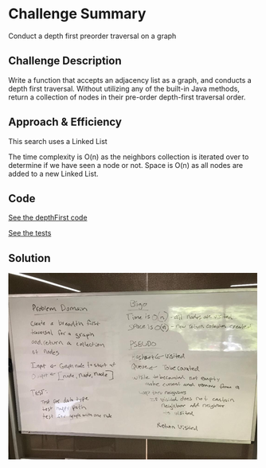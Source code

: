 # Challenge Summary
Conduct a depth first preorder traversal on a graph

## Challenge Description
Write a function that accepts an adjacency list as a graph, and conducts a depth first traversal. Without utilizing any of the built-in Java methods, return a collection of nodes in their pre-order depth-first traversal order.

## Approach & Efficiency

This search uses a Linked List

The time complexity is O(n) as the neighbors collection is iterated over to determine if we have seen a node or not. Space is O(n) as all nodes are added to a new Linked List.


## Code
[See the depthFirst code](src/main/java/graph/GraphNode.java)

[See the tests](src/test/java/graph/GraphTest.java)

## Solution
![Screenshot](../assets/dft.png)
